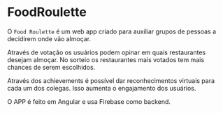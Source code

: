 # FoodRoulette
O `Food Roulette` é um web app criado para auxiliar grupos de pessoas a decidirem onde vão almoçar.

Através de votação os usuários podem opinar em quais restaurantes desejam almoçar. No sorteio os restaurantes mais votados tem mais chances de serem escolhidos.

Através dos achievements é possível dar reconhecimentos virtuais para cada um dos colegas. Isso aumenta o engajamento dos usuários.

O APP é feito em Angular e usa Firebase como backend.